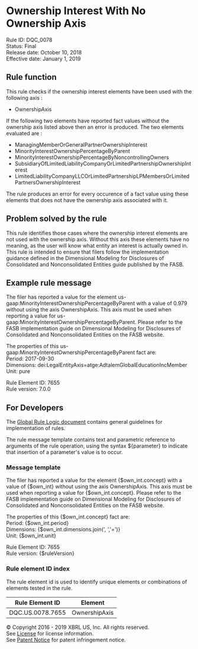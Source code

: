 # Ownership Interest With No Ownership Axis
Rule ID: DQC_0078  
Status: Final  
Release date: October 10, 2018  
Effective date: January 1, 2019 

## Rule function 
This rule checks if the ownership interest elements have been used with the following axis :

- OwnershipAxis

If the following two elements have reported fact values without the ownership axis listed above then an error is produced. The two elements evaluated are :

- ManagingMemberOrGeneralPartnerOwnershipInterest
- MinorityInterestOwnershipPercentageByParent
- MinorityInterestOwnershipPercentageByNoncontrollingOwners
- SubsidiaryOfLimitedLiabilityCompanyOrLimitedPartnershipOwnershipInterest
- LimitedLiabilityCompanyLLCOrLimitedPartnershipLPMembersOrLimitedPartnersOwnershipInterest

The rule produces an error for every occurence of a fact value using these elements that does not have the ownership axis associated with it.  

## Problem solved by the rule
This rule identifies those cases where the ownership interest elements are not used with the ownership axis. Without this axis these elements have no meaning, as the user will know what entity an interest is actually owned in. This rule is intended to ensure that filers follow the implementation guidance defined in the Dimensional Modeling for Disclosures of Consolidated and Nonconsolidated Entities guide published by the FASB.  

## Example rule message
The filer has reported a value for the element us-gaap:MinorityInterestOwnershipPercentageByParent with a value of 0.979 without using the axis OwnershipAxis. This axis must be used when reporting a value for us-gaap:MinorityInterestOwnershipPercentageByParent. Please refer to the FASB implementation guide on Dimensional Modeling for Disclosures of Consolidated and Nonconsolidated Entities on the FASB website.  

The properties of this us-gaap:MinorityInterestOwnershipPercentageByParent fact are:  
Period: 2017-09-30  
Dimensions: dei:LegalEntityAxis=atge:AdtalemGlobalEducationIncMember  
Unit: pure

Rule Element ID: 7655  
Rule version: 7.0.0

## For Developers
The [Global Rule Logic document](https://github.com/DataQualityCommittee/dqc_us_rules/blob/master/docs/GlobalRuleLogic.md) contains general guidelines for implementation of rules.  

The rule message template contains text and parametric reference to arguments of the rule operation, using the syntax ${parameter} to indicate that insertion of a parameter's value is to occur.  

### Message template
The filer has reported a value for the element {$own_int.concept} with a value of {$own_int} without using the axis OwnershipAxis. This axis must be used when reporting a value for {$own_int.concept}. Please refer to the FASB implementation guide on Dimensional Modeling for Disclosures of Consolidated and Nonconsolidated Entities on the FASB website.  

The properties of this {$own_int.concept} fact are:  
Period: {$own_int.period}  
Dimensions: {$own_int.dimensions.join(', ','=')}  
Unit: {$own_int.unit}

Rule Element ID: 7655  
Rule version: {$ruleVersion}

### Rule element ID index 
The rule element id is used to identify unique elements or combinations of elements tested in the rule. 

|Rule Element ID|Element|
|--------|--------|
|DQC.US.0078.7655|OwnershipAxis|

© Copyright 2016 - 2019 XBRL US, Inc. All rights reserved.   
See [License](https://xbrl.us/dqc-license) for license information.  
See [Patent Notice](https://xbrl.us/dqc-patent) for patent infringement notice.  
